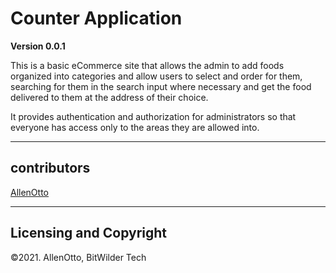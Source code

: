 # Counter Application

**Version 0.0.1**

This is a basic eCommerce site that allows the admin to add foods organized into categories and allow users to
select and order for them, searching for them in the search input where necessary and get the food delivered to
them at the address of their choice.

It provides authentication and authorization for administrators so that everyone has access only to the 
areas they are allowed into.

---

## contributors

[AllenOtto](https://www.bitwilder.ga) <!-- Online though presently still under construction -->

---

## Licensing and Copyright

©2021. AllenOtto, BitWilder Tech
